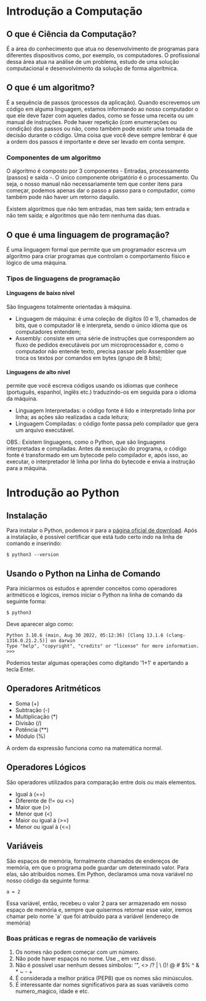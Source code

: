 # Introdução a Computação

## O que é Ciência da Computação?

É a área do conhecimento que atua no desenvolvimento de programas para diferentes dispositivos como, por exemplo, os computadores. O profissional dessa área atua na análise de um problema, estudo de uma solução computacional e desenvolvimento da solução de forma algorítmica.

## O que é um algoritmo?

É a sequência de passos (processos da aplicação). Quando escrevemos um código em alguma linguagem, estamos informando ao nosso computador o que ele deve fazer com aqueles dados, como se fosse uma receita ou um manual de instruções. Pode haver repetição (com enumerações ou condição) dos passos ou não, como também pode existir uma tomada de decisão durante o código. Uma coisa que você deve sempre lembrar é que a ordem dos passos é importante e deve ser levado em conta sempre.

### Componentes de um algoritmo

O algoritmo é composto por 3 componentes - Entradas, processamento (passos) e saída -. O único componente obrigatório é o processamento. Ou seja, o nosso manual não necessariamente tem que conter itens para começar, podemos apenas dar o passo a passo para o computador, como também pode não haver um retorno daquilo. 

Existem algoritmos que não tem entradas, mas tem saída; tem entrada e não tem saída; e algoritmos que não tem nenhuma das duas.

## O que é uma linguagem de programação?

É uma linguagem formal que permite que um programador escreva um algoritmo para criar programas que controlam o comportamento físico e lógico de uma máquina.

### Tipos de linguagens de programação

#### Linguagens de baixo nível
São linguagens totalmente orientadas à máquina. 

* Linguagem de máquina: é uma coleção de dígitos (0 e 1), chamados de bits, que o computador lê e interpreta, sendo o único idioma que os computadores entendem;
* Assembly: consiste em uma série de instruções que correspondem ao fluxo de pedidos executáveis por um microprocessador e, como o computador não entende texto, precisa passar pelo Assembler que troca os textos por comandos em bytes (grupo de 8 bits);

#### Linguagens de alto nível
permite que você escreva códigos usando os idiomas que conhece (português, espanhol, inglês etc.) traduzindo-os em seguida para o idioma da máquina.

* Linguagem Interpretadas: o código fonte é lido e interpretado linha por linha; as ações são realizadas a cada leitura;
* Linguagem Compiladas: o código fonte passa pelo compilador que gera um arquivo executável.

OBS.: Existem linguagens, como o Python, que são linguagens interpretadas e compiladas. Antes da execução do programa, o código fonte é transformado em um bytecode pelo compilador e, após isso, ao executar, o interpretador lê linha por linha do bytecode e envia a instrução para a máquina.


# Introdução ao Python

## Instalação

Para instalar o Python, podemos ir para a [página oficial de download](https://www.python.org/downloads/). Após a instalação, é possível certificar que está tudo certo indo na linha de comando e inserindo:

```
$ python3 --version
```

## Usando o Python na Linha de Comando
Para iniciarmos os estudos e aprender conceitos como operadores aritméticos e lógicos, iremos iniciar o Python na linha de comando da seguinte forma:

```
$ python3
```

Deve aparecer algo como:

```
Python 3.10.6 (main, Aug 30 2022, 05:12:36) [Clang 13.1.6 (clang-1316.0.21.2.5)] on darwin
Type "help", "copyright", "credits" or "license" for more information.
>>> 
```

Podemos testar algumas operações como digitando '1+1' e apertando a tecla Enter.

## Operadores Aritméticos

- Soma (+)
- Subtração (-)
- Multiplicação (*)
- Divisão (/)
- Potência (**)
- Módulo (%)

A ordem da expressão funciona como na matemática normal.

## Operadores Lógicos
São operadores utilizados para comparação entre dois ou mais elementos.

- Igual à (==)
- Diferente de (!= ou <>)
- Maior que (>)
- Menor que (<)
- Maior ou igual à (>=)
- Menor ou igual à (<=)

## Variáveis
São espaços de memória, formalmente chamados de endereços de memória, em que o programa pode guardar um determinado valor. Para elas, são atribuídos nomes. 
Em Python, declaramos uma nova variável no nosso código da seguinte forma:

```
a = 2
```

Essa variável, então, recebeu o valor 2 para ser armazenado em nosso espaço de memória e, sempre que quisermos retornar esse valor, iremos chamar pelo nome 'a' que foi atribuído para a variável (endereço de memória)

### Boas práticas e regras de nomeação de variáveis
1. Os nomes não podem começar com um número.
2. Não pode haver espaços no nome. Use _ em vez disso.
3. Não é possível usar nenhum desses símbolos: '", <> /? | \ ()! @ # $% ^ & * ~ - +
4. É considerada a melhor prática (PEP8) que os nomes são minúsculos.
5. É interessante dar nomes significativos para as suas variáveis como numero_magico, idade e etc.

